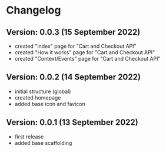 # Changelog

## Version: 0.0.3 (15 September 2022)
- created "index" page for "Cart and Checkout API"
- created "How it works" page for "Cart and Checkout API"
- created "Context/Events" page for "Cart and Checkout API"

## Version: 0.0.2 (14 September 2022)
- initial structure (global)
- created homepage
- added base icon and favicon

## Version: 0.0.1 (13 September 2022)
- first release
- added base scaffolding